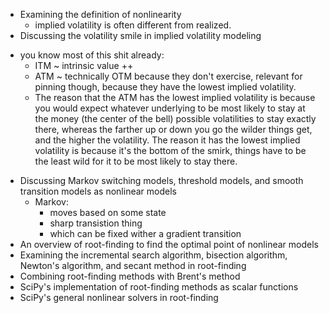 + Examining the definition of nonlinearity
    - implied volatility is often different from realized.
+ Discussing the volatility smile in implied volatility modeling
 - you know most of this shit already:
    - ITM ~ intrinsic value ++
    - ATM ~ technically OTM because they don't exercise, relevant for pinning though, because they have the lowest implied volatility.
    -  The reason that the ATM has the lowest implied volatility is because you would expect whatever underlying to be most likely to stay at the money (the center of the bell)  possible volatilities to stay exactly there, whereas the farther up or down you go the wilder things get, and the higher the volatility. The reason it has the lowest implied volatility is because it's the bottom of the smirk, things have to be the least wild for it to be most likely to stay there. 
+ Discussing Markov switching models, threshold models, and smooth transition models as nonlinear models
    - Markov:
        + moves based on some state
        + sharp transistion thing
        + which can be fixed wither a gradient transition
+ An overview of root-finding to find the optimal point of nonlinear models
+ Examining the incremental search algorithm, bisection algorithm, Newton's algorithm, and secant method in root-finding
+ Combining root-finding methods with Brent's method
+ SciPy's implementation of root-finding methods as scalar functions
+ SciPy's general nonlinear solvers in root-finding
